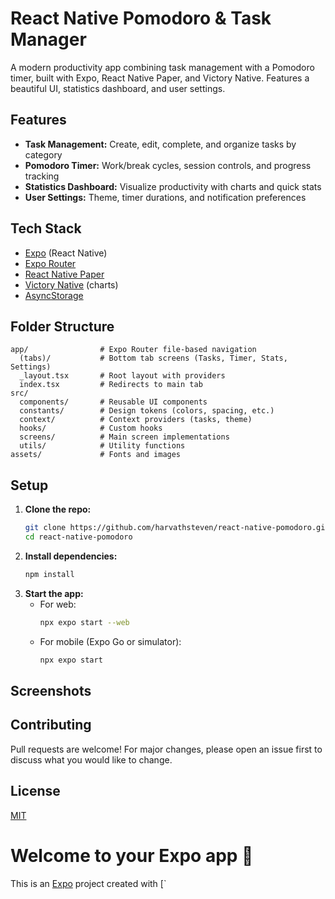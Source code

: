 # React Native Pomodoro & Task Manager

A modern productivity app combining task management with a Pomodoro timer, built with Expo, React Native Paper, and Victory Native. Features a beautiful UI, statistics dashboard, and user settings.

## Features
- **Task Management:** Create, edit, complete, and organize tasks by category
- **Pomodoro Timer:** Work/break cycles, session controls, and progress tracking
- **Statistics Dashboard:** Visualize productivity with charts and quick stats
- **User Settings:** Theme, timer durations, and notification preferences

## Tech Stack
- [Expo](https://expo.dev) (React Native)
- [Expo Router](https://expo.github.io/router/docs/)
- [React Native Paper](https://callstack.github.io/react-native-paper/)
- [Victory Native](https://formidable.com/open-source/victory/docs/native/) (charts)
- [AsyncStorage](https://react-native-async-storage.github.io/async-storage/)

## Folder Structure
```
app/                # Expo Router file-based navigation
  (tabs)/           # Bottom tab screens (Tasks, Timer, Stats, Settings)
  _layout.tsx       # Root layout with providers
  index.tsx         # Redirects to main tab
src/
  components/       # Reusable UI components
  constants/        # Design tokens (colors, spacing, etc.)
  context/          # Context providers (tasks, theme)
  hooks/            # Custom hooks
  screens/          # Main screen implementations
  utils/            # Utility functions
assets/             # Fonts and images
```

## Setup
1. **Clone the repo:**
   ```bash
   git clone https://github.com/harvathsteven/react-native-pomodoro.git
   cd react-native-pomodoro
   ```
2. **Install dependencies:**
   ```bash
   npm install
   ```
3. **Start the app:**
   - For web:
     ```bash
     npx expo start --web
     ```
   - For mobile (Expo Go or simulator):
     ```bash
     npx expo start
     ```

## Screenshots
<!-- Add screenshots here when available -->

## Contributing
Pull requests are welcome! For major changes, please open an issue first to discuss what you would like to change.

## License
[MIT](LICENSE)

# Welcome to your Expo app 👋

This is an [Expo](https://expo.dev) project created with [`